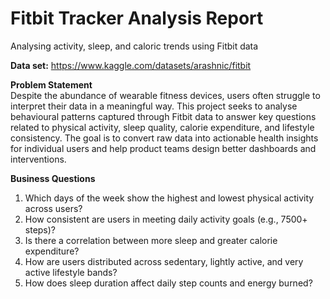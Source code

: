 # Fitbit Tracker Analysis Report
Analysing activity, sleep, and caloric trends using Fitbit data

**Data set:** https://www.kaggle.com/datasets/arashnic/fitbit

**Problem Statement** \
Despite the abundance of wearable fitness devices, users often struggle to interpret their data in a meaningful way. This project seeks to analyse behavioural patterns captured through Fitbit data to answer key questions related to physical activity, sleep quality, calorie expenditure, and lifestyle consistency. The goal is to convert raw data into actionable health insights for individual users and help product teams design better dashboards and interventions.

**Business Questions**
1.	Which days of the week show the highest and lowest physical activity across users?
2.	How consistent are users in meeting daily activity goals (e.g., 7500+ steps)?
3.	Is there a correlation between more sleep and greater calorie expenditure?
4.	How are users distributed across sedentary, lightly active, and very active lifestyle bands?
5.	How does sleep duration affect daily step counts and energy burned?

